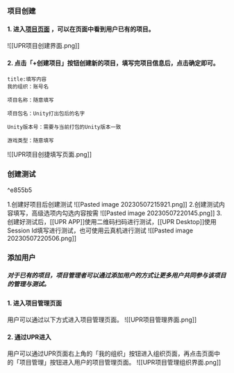### 项目创建

 #### 1. 进入[项目页面](https://upr.unity.cn/projects) ，可以在页面中看到用户已有的项目。
 ![[UPR项目创建界面.png]]
 #### 2. 点击「+创建项目」按钮创建新的项目，填写完项目信息后，点击确定即可。
```ad-info
title:填写内容   
我的组织：账号名  

项目名称：随意填写

项目包名：Unity打出包后的名字

Unity版本号：需要与当前打包的Unity版本一致

游戏类型：随意填写
```
![[UPR项目创捷填写页面.png]]
### 创建测试

^e855b5

1.创建好项目后创建测试
![[Pasted image 20230507215921.png]]
2.创建测试内容填写，高级选项内勾选内容按需
![[Pasted image 20230507220145.png]]
3.创建好测试后，[[UPR APP]]使用二维码扫码进行测试，[[UPR Desktop]]使用Session Id填写进行测试，也可使用云真机进行测试
![[Pasted image 20230507220506.png]]
### 添加用户

##### 对于已有的项目，项目管理者可以通过添加用户的方式让更多用户共同参与该项目的管理与测试。

#### 1. 进入项目管理页面

用户可以通过以下方式进入项目管理页面。
![[UPR项目管理界面.png]]
#### 2. 通过UPR进入

用户可以通过UPR页面右上角的「我的组织」按钮进入组织页面，再点击页面中的「项目管理」按钮进入用户的项目管理页面。
![[UPR项目管理组织界面.png]]
